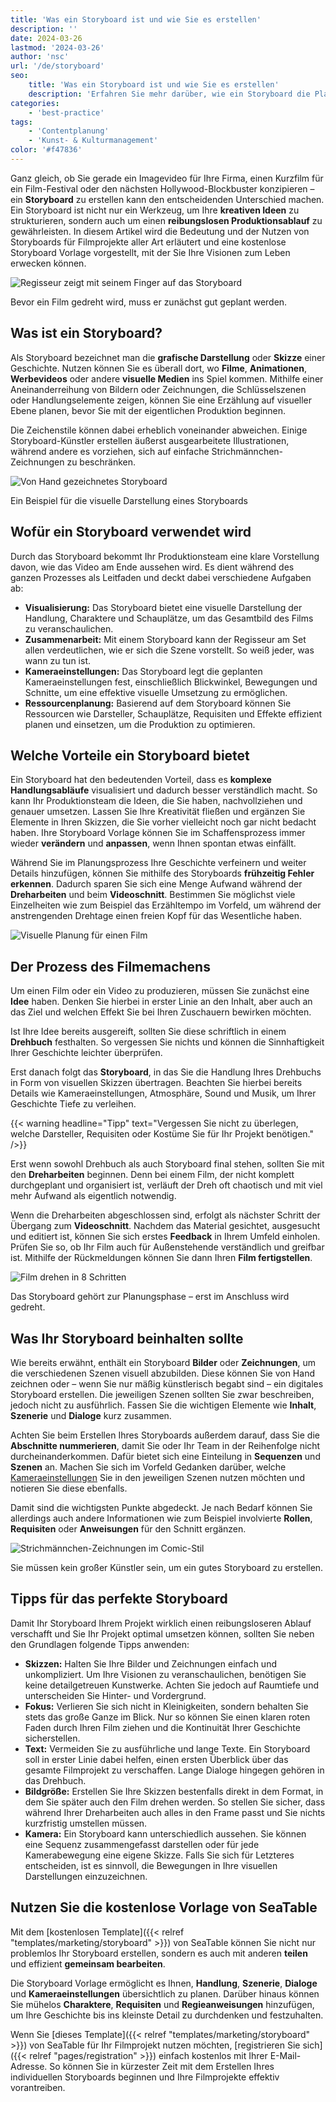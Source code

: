 ```yaml
---
title: 'Was ein Storyboard ist und wie Sie es erstellen'
description: ''
date: 2024-03-26
lastmod: '2024-03-26'
author: 'nsc'
url: '/de/storyboard'
seo:
    title: 'Was ein Storyboard ist und wie Sie es erstellen'
    description: 'Erfahren Sie mehr darüber, wie ein Storyboard die Planung und Umsetzung Ihres Filmprojekts erleichtert. Mit kostenloser Vorlage!'
categories:
    - 'best-practice'
tags:
    - 'Contentplanung'
    - 'Kunst- & Kulturmanagement'
color: '#f47836'
---
```


Ganz gleich, ob Sie gerade ein Imagevideo für Ihre Firma, einen Kurzfilm für ein Film-Festival oder den nächsten Hollywood-Blockbuster konzipieren – ein **Storyboard** zu erstellen kann den entscheidenden Unterschied machen. Ein Storyboard ist nicht nur ein Werkzeug, um Ihre **kreativen Ideen** zu strukturieren, sondern auch um einen **reibungslosen Produktionsablauf** zu gewährleisten. In diesem Artikel wird die Bedeutung und der Nutzen von Storyboards für Filmprojekte aller Art erläutert und eine kostenlose Storyboard Vorlage vorgestellt, mit der Sie Ihre Visionen zum Leben erwecken können.

![Regisseur zeigt mit seinem Finger auf das Storyboard](dix-sept-xEKgWKmUk5A-unsplash-711x463.jpg)

Bevor ein Film gedreht wird, muss er zunächst gut geplant werden.

## Was ist ein Storyboard?

Als Storyboard bezeichnet man die **grafische Darstellung** oder **Skizze** einer Geschichte. Nutzen können Sie es überall dort, wo **Filme**, **Animationen**, **Werbevideos** oder andere **visuelle Medien** ins Spiel kommen. Mithilfe einer Aneinanderreihung von Bildern oder Zeichnungen, die Schlüsselszenen oder Handlungselemente zeigen, können Sie eine Erzählung auf visueller Ebene planen, bevor Sie mit der eigentlichen Produktion beginnen.

Die Zeichenstile können dabei erheblich voneinander abweichen. Einige Storyboard-Künstler erstellen äußerst ausgearbeitete Illustrationen, während andere es vorziehen, sich auf einfache Strichmännchen-Zeichnungen zu beschränken.

![Von Hand gezeichnetes Storyboard](dix-sept-idiRDLFPH6A-unsplash-711x936.jpg)

Ein Beispiel für die visuelle Darstellung eines Storyboards

## Wofür ein Storyboard verwendet wird

Durch das Storyboard bekommt Ihr Produktionsteam eine klare Vorstellung davon, wie das Video am Ende aussehen wird. Es dient während des ganzen Prozesses als Leitfaden und deckt dabei verschiedene Aufgaben ab:

- **Visualisierung:** Das Storyboard bietet eine visuelle Darstellung der Handlung, Charaktere und Schauplätze, um das Gesamtbild des Films zu veranschaulichen.
- **Zusammenarbeit:** Mit einem Storyboard kann der Regisseur am Set allen verdeutlichen, wie er sich die Szene vorstellt. So weiß jeder, was wann zu tun ist.
- **Kameraeinstellungen:** Das Storyboard legt die geplanten Kameraeinstellungen fest, einschließlich Blickwinkel, Bewegungen und Schnitte, um eine effektive visuelle Umsetzung zu ermöglichen.
- **Ressourcenplanung:** Basierend auf dem Storyboard können Sie Ressourcen wie Darsteller, Schauplätze, Requisiten und Effekte effizient planen und einsetzen, um die Produktion zu optimieren.

## Welche Vorteile ein Storyboard bietet

Ein Storyboard hat den bedeutenden Vorteil, dass es **komplexe Handlungsabläufe** visualisiert und dadurch besser verständlich macht. So kann Ihr Produktionsteam die Ideen, die Sie haben, nachvollziehen und genauer umsetzen. Lassen Sie Ihre Kreativität fließen und ergänzen Sie Elemente in Ihren Skizzen, die Sie vorher vielleicht noch gar nicht bedacht haben. Ihre Storyboard Vorlage können Sie im Schaffensprozess immer wieder **verändern** und **anpassen**, wenn Ihnen spontan etwas einfällt.

Während Sie im Planungsprozess Ihre Geschichte verfeinern und weiter Details hinzufügen, können Sie mithilfe des Storyboards **frühzeitig Fehler erkennen**. Dadurch sparen Sie sich eine Menge Aufwand während der **Dreharbeiten** und beim **Videoschnitt**. Bestimmen Sie möglichst viele Einzelheiten wie zum Beispiel das Erzähltempo im Vorfeld, um während der anstrengenden Drehtage einen freien Kopf für das Wesentliche haben.

![Visuelle Planung für einen Film](matt-popovich-pJwWrP-OIfk-unsplash-711x457.jpg)

## Der Prozess des Filmemachens

Um einen Film oder ein Video zu produzieren, müssen Sie zunächst eine **Idee** haben. Denken Sie hierbei in erster Linie an den Inhalt, aber auch an das Ziel und welchen Effekt Sie bei Ihren Zuschauern bewirken möchten.

Ist Ihre Idee bereits ausgereift, sollten Sie diese schriftlich in einem **Drehbuch** festhalten. So vergessen Sie nichts und können die Sinnhaftigkeit Ihrer Geschichte leichter überprüfen.

Erst danach folgt das **Storyboard**, in das Sie die Handlung Ihres Drehbuchs in Form von visuellen Skizzen übertragen. Beachten Sie hierbei bereits Details wie Kameraeinstellungen, Atmosphäre, Sound und Musik, um Ihrer Geschichte Tiefe zu verleihen.

{{< warning headline="Tipp" text="Vergessen Sie nicht zu überlegen, welche Darsteller, Requisiten oder Kostüme Sie für Ihr Projekt benötigen." />}}

Erst wenn sowohl Drehbuch als auch Storyboard final stehen, sollten Sie mit den **Dreharbeiten** beginnen. Denn bei einem Film, der nicht komplett durchgeplant und organisiert ist, verläuft der Dreh oft chaotisch und mit viel mehr Aufwand als eigentlich notwendig.

Wenn die Dreharbeiten abgeschlossen sind, erfolgt als nächster Schritt der Übergang zum **Videoschnitt**. Nachdem das Material gesichtet, ausgesucht und editiert ist, können Sie sich erstes **Feedback** in Ihrem Umfeld einholen. Prüfen Sie so, ob Ihr Film auch für Außenstehende verständlich und greifbar ist. Mithilfe der Rückmeldungen können Sie dann Ihren **Film fertigstellen**.

![Film drehen in 8 Schritten](Film-drehen-in-8-Schritten-711x1264.png)

Das Storyboard gehört zur Planungsphase – erst im Anschluss wird gedreht.

## Was Ihr Storyboard beinhalten sollte

Wie bereits erwähnt, enthält ein Storyboard **Bilder** oder **Zeichnungen**, um die verschiedenen Szenen visuell abzubilden. Diese können Sie von Hand zeichnen oder – wenn Sie nur mäßig künstlerisch begabt sind – ein digitales Storyboard erstellen. Die jeweiligen Szenen sollten Sie zwar beschreiben, jedoch nicht zu ausführlich. Fassen Sie die wichtigen Elemente wie **Inhalt**, **Szenerie** und **Dialoge** kurz zusammen.

Achten Sie beim Erstellen Ihres Storyboards außerdem darauf, dass Sie die **Abschnitte nummerieren**, damit Sie oder Ihr Team in der Reihenfolge nicht durcheinanderkommen. Dafür bietet sich eine Einteilung in **Sequenzen** und **Szenen** an. Machen Sie sich im Vorfeld Gedanken darüber, welche [Kameraeinstellungen](https://filmpuls.info/einstellungen-einstellungsgroesse-bildausschnitt/) Sie in den jeweiligen Szenen nutzen möchten und notieren Sie diese ebenfalls.

Damit sind die wichtigsten Punkte abgedeckt. Je nach Bedarf können Sie allerdings auch andere Informationen wie zum Beispiel involvierte **Rollen**, **Requisiten** oder **Anweisungen** für den Schnitt ergänzen.

![Strichmännchen-Zeichnungen im Comic-Stil](nasim-keshmiri-bNjYwZrkJ3A-unsplash-711x474.jpg)

Sie müssen kein großer Künstler sein, um ein gutes Storyboard zu erstellen.

## Tipps für das perfekte Storyboard

Damit Ihr Storyboard Ihrem Projekt wirklich einen reibungsloseren Ablauf verschafft und Sie Ihr Projekt optimal umsetzen können, sollten Sie neben den Grundlagen folgende Tipps anwenden:

- **Skizzen:** Halten Sie Ihre Bilder und Zeichnungen einfach und unkompliziert. Um Ihre Visionen zu veranschaulichen, benötigen Sie keine detailgetreuen Kunstwerke. Achten Sie jedoch auf Raumtiefe und unterscheiden Sie Hinter- und Vordergrund.
- **Fokus:** Verlieren Sie sich nicht in Kleinigkeiten, sondern behalten Sie stets das große Ganze im Blick. Nur so können Sie einen klaren roten Faden durch Ihren Film ziehen und die Kontinuität Ihrer Geschichte sicherstellen.
- **Text:** Vermeiden Sie zu ausführliche und lange Texte. Ein Storyboard soll in erster Linie dabei helfen, einen ersten Überblick über das gesamte Filmprojekt zu verschaffen. Lange Dialoge hingegen gehören in das Drehbuch.
- **Bildgröße:** Erstellen Sie Ihre Skizzen bestenfalls direkt in dem Format, in dem Sie später auch den Film drehen werden. So stellen Sie sicher, dass während Ihrer Dreharbeiten auch alles in den Frame passt und Sie nichts kurzfristig umstellen müssen.
- **Kamera:** Ein Storyboard kann unterschiedlich aussehen. Sie können eine Sequenz zusammengefasst darstellen oder für jede Kamerabewegung eine eigene Skizze. Falls Sie sich für Letzteres entscheiden, ist es sinnvoll, die Bewegungen in Ihre visuellen Darstellungen einzuzeichnen.

## Nutzen Sie die kostenlose Vorlage von SeaTable

Mit dem [kostenlosen Template]({{< relref "templates/marketing/storyboard" >}}) von SeaTable können Sie nicht nur problemlos Ihr Storyboard erstellen, sondern es auch mit anderen **teilen** und effizient **gemeinsam bearbeiten**.

Die Storyboard Vorlage ermöglicht es Ihnen, **Handlung**, **Szenerie**, **Dialoge** und **Kameraeinstellungen** übersichtlich zu planen. Darüber hinaus können Sie mühelos **Charaktere**, **Requisiten** und **Regieanweisungen** hinzufügen, um Ihre Geschichte bis ins kleinste Detail zu durchdenken und festzuhalten.

Wenn Sie [dieses Template]({{< relref "templates/marketing/storyboard" >}}) von SeaTable für Ihr Filmprojekt nutzen möchten, [registrieren Sie sich]({{< relref "pages/registration" >}}) einfach kostenlos mit Ihrer E-Mail-Adresse. So können Sie in kürzester Zeit mit dem Erstellen Ihres individuellen Storyboards beginnen und Ihre Filmprojekte effektiv vorantreiben.
